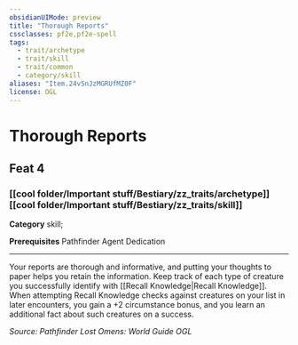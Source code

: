 ```yaml
---
obsidianUIMode: preview
title: "Thorough Reports"
cssclasses: pf2e,pf2e-spell
tags:
  - trait/archetype
  - trait/skill
  - trait/common
  - category/skill
aliases: "Item.24vSnJzMGRUfMZ0F"
license: OGL
---
```

# Thorough Reports
## Feat 4
### [[cool folder/Important stuff/Bestiary/zz_traits/archetype]][[cool folder/Important stuff/Bestiary/zz_traits/skill]]

**Category** skill; 



**Prerequisites** Pathfinder Agent Dedication
* * *
Your reports are thorough and informative, and putting your thoughts to paper helps you retain the information. Keep track of each type of creature you successfully identify with [[Recall Knowledge|Recall Knowledge]]. When attempting Recall Knowledge checks against creatures on your list in later encounters, you gain a +2 circumstance bonus, and you learn an additional fact about such creatures on a success.

*Source: Pathfinder Lost Omens: World Guide*
*OGL*